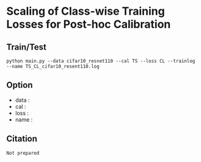 # Scaling of Class-wise Training Losses for Post-hoc Calibration
## Train/Test

```
python main.py --data cifar10_resnet110 --cal TS --loss CL --trainlog --name TS_CL_cifar10_resent110.log
```

## Option
- data  :
- cal   :
- loss  :
- name  :

## Citation
```
Not prepared
```
